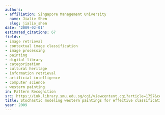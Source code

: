 ```yaml
---
authors:
- affiliation: Singapore Management University
  name: Jialie Shen
  slug: jialie_shen
date: '2009-02-01'
estimated_citations: 67
fields:
- image retrieval
- contextual image classification
- image processing
- painting
- digital library
- categorization
- cultural heritage
- information retrieval
- artificial intelligence
- computer science
- western painting
in: Pattern Recognition
src: https://ink.library.smu.edu.sg/cgi/viewcontent.cgi?article=1757&context=sis_research
title: Stochastic modeling western paintings for effective classification
year: 2009
---
```

